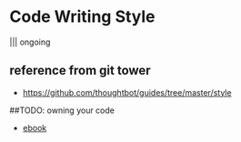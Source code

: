 # Code Writing Style
||| ongoing

## reference from git tower
- https://github.com/thoughtbot/guides/tree/master/style

##TODO: owning your code
- [ebook](https://drive.google.com/file/d/1oEJ7MJOv5a-cIb7X20KN9Ho4rrbN9eRF/view?usp=sharing)